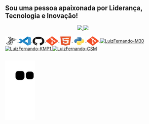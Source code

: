 ## Sou uma pessoa apaixonada por Liderança, Tecnologia e Inovação!

<div align="center">
  <a href="https://github.com/nandoalpha">
  <img height="180em" src="https://github-readme-stats.vercel.app/api?username=nandoalpha&show_icons=true&theme=dracula&include_all_commits=true&count_private=true"/>
  <img height="180em" src="https://github-readme-stats.vercel.app/api/top-langs/?username=nandoalpha&layout=compact&langs_count=7&theme=dracula"/>
</div>
<div style="display: inline_block"><br>
  <img align="center" alt="LuizFernando-SQL-Server" height="30" width="40" src="https://raw.githubusercontent.com/devicons/devicon/master/icons/microsoftsqlserver/microsoftsqlserver-plain.svg">
  <img align="center" alt="LuizFernando-VSCODE" height="30" width="40" src="https://raw.githubusercontent.com/devicons/devicon/master/icons/vscode/vscode-original.svg">
  <img align="center" alt="LuizFernando-GitHub" height="30" width="40" src="https://raw.githubusercontent.com/devicons/devicon/master/icons/github/github-original.svg">
  <img align="center" alt="LuizFernando-Git" height="30" width="40" src="https://raw.githubusercontent.com/devicons/devicon/master/icons/git/git-original.svg">
  <img align="center" alt="LuizFernando-HTML" height="30" width="40" src="https://raw.githubusercontent.com/devicons/devicon/master/icons/html5/html5-original.svg">
  <img align="center" alt="LuizFernando-Python" height="30" width="40" src="https://raw.githubusercontent.com/devicons/devicon/master/icons/python/python-original.svg">
  <img align="center" alt="LuizFernando-Git" height="30" width="40" src="https://raw.githubusercontent.com/devicons/devicon/master/icons/git/git-original.svg">
  <img align="center" alt="LuizFernando-M30" height="30" width="45" src="https://github.com/nandoalpha/nandoalpha/blob/4ee5a6a2417826533cf7b17c5d1a9183aaa7e3ed/m30.png">
  <img align="center" alt="LuizFernando-KMP1" height="30" width="45" src="https://github.com/nandoalpha/nandoalpha/blob/5c5845fcf428aaa91c6344f5dd4cd9a915885dcc/kpm1.png">
  <img align="center" alt="LuizFernando-CSM" height="35" width="40" src="https://github.com/nandoalpha/nandoalpha/blob/c1ace930e9d2969e792360b1aa13730d66d73599/csm.png">
</div>
  
  ##
 
<div>  
 
  ![Snake animation](https://github.com/nandoalpha/nandoalpha/blob/output/github-contribution-grid-snake.svg) 
 
</div>
